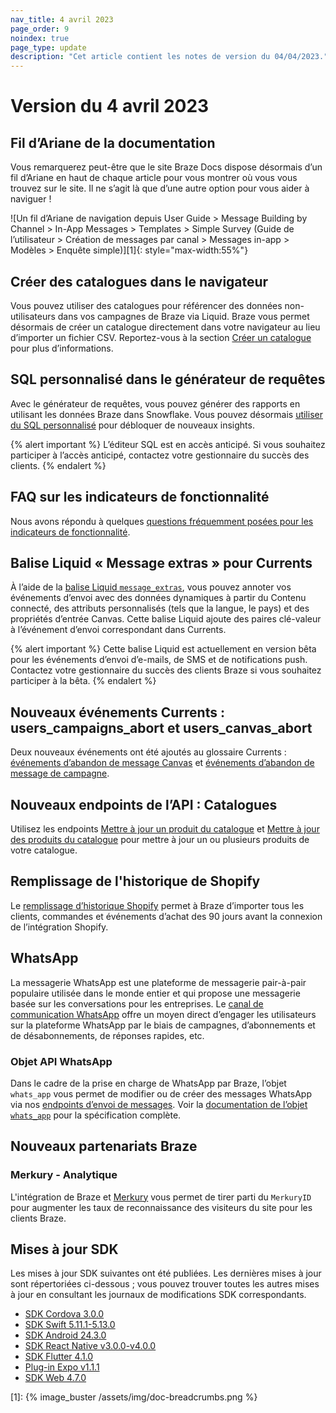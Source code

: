```yaml
---
nav_title: 4 avril 2023
page_order: 9
noindex: true
page_type: update
description: "Cet article contient les notes de version du 04/04/2023."
---
```


# Version du 4 avril 2023

## Fil d’Ariane de la documentation 
Vous remarquerez peut-être que le site Braze Docs dispose désormais d’un fil d’Ariane en haut de chaque article pour vous montrer où vous vous trouvez sur le site. Il ne s’agit là que d’une autre option pour vous aider à naviguer !

![Un fil d’Ariane de navigation depuis User Guide > Message Building by Channel > In-App Messages > Templates > Simple Survey (Guide de l’utilisateur > Création de messages par canal > Messages in-app > Modèles > Enquête simple)][1]{: style="max-width:55%"}

## Créer des catalogues dans le navigateur
Vous pouvez utiliser des catalogues pour référencer des données non-utilisateurs dans vos campagnes de Braze via Liquid. Braze vous permet désormais de créer un catalogue directement dans votre navigateur au lieu d’importer un fichier CSV. Reportez-vous à la section [Créer un catalogue]({{site.baseurl}}/user_guide/personalization_and_dynamic_content/catalogs/catalog) pour plus d’informations.

## SQL personnalisé dans le générateur de requêtes
Avec le générateur de requêtes, vous pouvez générer des rapports en utilisant les données Braze dans Snowflake. Vous pouvez désormais [utiliser du SQL personnalisé]({{site.baseurl}}/user_guide/data_and_analytics/query_builder/custom_sql) pour débloquer de nouveaux insights.

{% alert important %}
L’éditeur SQL est en accès anticipé. Si vous souhaitez participer à l’accès anticipé, contactez votre gestionnaire du succès des clients.
{% endalert %}

## FAQ sur les indicateurs de fonctionnalité
Nous avons répondu à quelques [questions fréquemment posées pour les indicateurs de fonctionnalité]({{site.baseurl}}/developer_guide/platform_wide/feature_flags/faq).

## Balise Liquid « Message extras » pour Currents
À l’aide de la [balise Liquid `message_extras`]({{site.baseurl}}/user_guide/personalization_and_dynamic_content/liquid/advanced_filters/message_extras), vous pouvez annoter vos événements d’envoi avec des données dynamiques à partir du Contenu connecté, des attributs personnalisés (tels que la langue, le pays) et des propriétés d’entrée Canvas. Cette balise Liquid ajoute des paires clé-valeur à l’événement d’envoi correspondant dans Currents.

{% alert important %}
Cette balise Liquid est actuellement en version bêta pour les événements d’envoi d’e-mails, de SMS et de notifications push. Contactez votre gestionnaire du succès des clients Braze si vous souhaitez participer à la bêta.
{% endalert %}

## Nouveaux événements Currents : users_campaigns_abort et users_canvas_abort
Deux nouveaux événements ont été ajoutés au glossaire Currents : [événements d’abandon de message Canvas]({{site.baseurl}}/user_guide/data_and_analytics/braze_currents/event_glossary/message_engagement_events#canvas-abort-message-events) et [événements d’abandon de message de campagne]({{site.baseurl}}/user_guide/data_and_analytics/braze_currents/event_glossary/message_engagement_events#campaign-abort-message-events).

## Nouveaux endpoints de l’API : Catalogues
Utilisez les endpoints [Mettre à jour un produit du catalogue]({{site.baseurl}}/api/endpoints/catalogs/catalog_items/synchronous/put_update_catalog_item/) et [Mettre à jour des produits du catalogue]({{site.baseurl}}/api/endpoints/catalogs/catalog_items/asynchronous/put_update_catalog_items/) pour mettre à jour un ou plusieurs produits de votre catalogue.

## Remplissage de l'historique de Shopify
Le [remplissage d’historique Shopify](https://www.braze.com/docs/partners/message_orchestration/channel_extensions/ecommerce/shopify/shopify_backfill/) permet à Braze d’importer tous les clients, commandes et événements d’achat des 90 jours avant la connexion de l’intégration Shopify.

## WhatsApp
La messagerie WhatsApp est une plateforme de messagerie pair-à-pair populaire utilisée dans le monde entier et qui propose une messagerie basée sur les conversations pour les entreprises. Le [canal de communication WhatsApp]({{site.baseurl}}/user_guide/message_building_by_channel/whatsapp) offre un moyen direct d’engager les utilisateurs sur la plateforme WhatsApp par le biais de campagnes, d’abonnements et de désabonnements, de réponses rapides, etc.

### Objet API WhatsApp
Dans le cadre de la prise en charge de WhatsApp par Braze, l’objet `whats_app` vous permet de modifier ou de créer des messages WhatsApp via nos [endpoints d’envoi de messages]({{site.baseurl}}/api/endpoints/messaging). Voir la [documentation de l’objet `whats_app`]({{site.baseurl}}/api/objects_filters/messaging/whats_app_object) pour la spécification complète.

## Nouveaux partenariats Braze

### Merkury - Analytique
L'intégration de Braze et [Merkury]({{site.baseurl}}/partners/data_and_infrastructure_agility/analytics/merkury) vous permet de tirer parti du `MerkuryID` pour augmenter les taux de reconnaissance des visiteurs du site pour les clients Braze.

## Mises à jour SDK

Les mises à jour SDK suivantes ont été publiées. Les dernières mises à jour sont répertoriées ci-dessous ; vous pouvez trouver toutes les autres mises à jour en consultant les journaux de modifications SDK correspondants.

- [SDK Cordova 3.0.0](https://github.com/Appboy/appboy-cordova-sdk/blob/3.0.0/CHANGELOG.md)
- [SDK Swift 5.11.1-5.13.0](https://github.com/braze-inc/braze-swift-sdk/blob/main/CHANGELOG.md)
- [SDK Android 24.3.0](https://github.com/Appboy/appboy-android-sdk/blob/master/CHANGELOG.md)
- [SDK React Native v3.0.0-v4.0.0](https://github.com/braze-inc/braze-react-native-sdk/blob/master/CHANGELOG.md)
- [SDK Flutter 4.1.0](https://pub.dev/packages/braze_plugin/changelog)
- [Plug-in Expo v1.1.1](https://github.com/braze-inc/braze-expo-plugin/blob/main/CHANGELOG.md)
- [SDK Web 4.7.0](https://github.com/braze-inc/braze-web-sdk/blob/master/CHANGELOG.md)

[1]: {% image_buster /assets/img/doc-breadcrumbs.png %} 